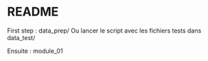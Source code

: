 # README

First step : data_prep/
Ou lancer le script avec les fichiers tests dans data_test/

Ensuite : module_01
